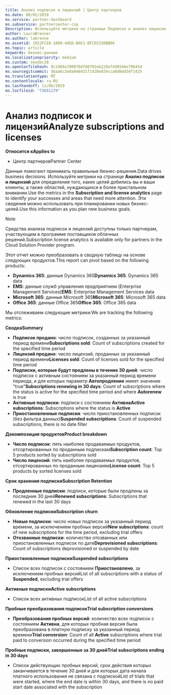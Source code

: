 ```yaml
---
title: Анализ подписок и лицензий | Центр партнеров
ms.date: 08/02/2019
ms.service: partner-dashboard
ms.subservice: partnercenter-csp
Description: Используйте метрики на странице Подписка и анализ лицензий для выяснения успеха и областей, требующих дополнительных внимания.
author: LauraBrenner
ms.author: labrenne
ms.assetid: 1922FCE8-3A89-44ED-B4E1-BFCD2326BB06
ms.topic: article
keywords: бизнес-данные
ms.localizationpriority: medium
ms.custom: seodec18
ms.openlocfilehash: 8c2469a780870df40792eb229ef4d0546e79645d
ms.sourcegitcommit: dbaa6c2e8a0e6431f1420e024cca6d0dd54f1425
ms.translationtype: MT
ms.contentlocale: ru-RU
ms.lasthandoff: 11/06/2019
ms.locfileid: "73651179"
---
```

# <a name="analyze-subscriptions-and-licenses"></a><span data-ttu-id="74426-104">Анализ подписок и лицензий</span><span class="sxs-lookup"><span data-stu-id="74426-104">Analyze subscriptions and licenses</span></span> 

<span data-ttu-id="74426-105">**Относится к**</span><span class="sxs-lookup"><span data-stu-id="74426-105">**Applies to**</span></span>

- <span data-ttu-id="74426-106">Центр партнеров</span><span class="sxs-lookup"><span data-stu-id="74426-106">Partner Center</span></span>

<span data-ttu-id="74426-107">Данные помогают принимать правильные бизнес-решения.</span><span class="sxs-lookup"><span data-stu-id="74426-107">Data drives business decisions.</span></span> <span data-ttu-id="74426-108">Используйте метрики на странице **Анализ подписок и лицензий** для определения того, каких целей добились вы и ваши клиенты, а также областей, нуждающихся в более пристальном внимании.</span><span class="sxs-lookup"><span data-stu-id="74426-108">Use the metrics in the **Subscription and license analytics** page to identify your successes and areas that need more attention.</span></span> <span data-ttu-id="74426-109">Эти сведения можно использовать при планировании новых бизнес-целей.</span><span class="sxs-lookup"><span data-stu-id="74426-109">Use this information as you plan new business goals.</span></span>

> [!NOTE]
> <span data-ttu-id="74426-110">Средства анализа подписок и лицензий доступны только партнерам, участвующим в программе поставщиков облачных решений.</span><span class="sxs-lookup"><span data-stu-id="74426-110">Subscription license analytics is available only for partners in the Cloud Solution Provider program.</span></span>


<span data-ttu-id="74426-111">Этот отчет можно преобразовать в сводную таблицу на основе следующих продуктов.</span><span class="sxs-lookup"><span data-stu-id="74426-111">This report can pivot based on the following products:</span></span>

 - <span data-ttu-id="74426-112">**Dynamics 365**: данные Dynamics 365</span><span class="sxs-lookup"><span data-stu-id="74426-112">**Dynamics 365**: Dynamics 365 data</span></span>  
 - <span data-ttu-id="74426-113">**EMS**: данные служб управления предприятием (Enterprise Management Services)</span><span class="sxs-lookup"><span data-stu-id="74426-113">**EMS**: Enterprise Management Services data</span></span>  
 - <span data-ttu-id="74426-114">**Microsoft 365**: данные Microsoft 365</span><span class="sxs-lookup"><span data-stu-id="74426-114">**Microsoft 365**: Microsoft 365 data</span></span>  
 - <span data-ttu-id="74426-115">**Office 365**: данные Office 365</span><span class="sxs-lookup"><span data-stu-id="74426-115">**Office 365**: Office 365 data</span></span>  


<span data-ttu-id="74426-116">Мы отслеживаем следующие метрики:</span><span class="sxs-lookup"><span data-stu-id="74426-116">We are tracking the following metrics:</span></span>

<span data-ttu-id="74426-117">**Сводка**</span><span class="sxs-lookup"><span data-stu-id="74426-117">**Summary**</span></span>  
 - <span data-ttu-id="74426-118">**Подписок продано**: число подписок, созданных за указанный период времени</span><span class="sxs-lookup"><span data-stu-id="74426-118">**Subscriptions sold**: Count of subscriptions created for the specified time period</span></span>  
 - <span data-ttu-id="74426-119">**Лицензий продано**: число лицензий, проданных за указанный период времени</span><span class="sxs-lookup"><span data-stu-id="74426-119">**Licenses sold**: Count of licenses sold for the specified time period</span></span>   
 - <span data-ttu-id="74426-120">**Подписки, которые будут продлены в течение 30 дней**: число подписок с активным состоянием за указанный период времени периода, и для которых параметр **Автопродление** имеет значение "true"</span><span class="sxs-lookup"><span data-stu-id="74426-120">**Subscriptions renewing in 30 days**: Count of subscriptions where the status is active for the specified time period and where **Autorenew** is true</span></span>
 - <span data-ttu-id="74426-121">**Активные подписки**: подписи с состоянием **Активна**</span><span class="sxs-lookup"><span data-stu-id="74426-121">**Active subscriptions**: Subscriptions where the status is **Active**</span></span>  
 - <span data-ttu-id="74426-122">**Приостановленные подписки**: число приостановленных подписок (без фильтра данных)</span><span class="sxs-lookup"><span data-stu-id="74426-122">**Suspended subscriptions**: Count of suspended subscriptions, there is no date filter</span></span>  

<span data-ttu-id="74426-123">**Декомпозиция продуктов**</span><span class="sxs-lookup"><span data-stu-id="74426-123">**Product breakdown**</span></span>  
 - <span data-ttu-id="74426-124">**Число подписок**: пять наиболее продаваемых продуктов, отсортированных по проданным подпискам</span><span class="sxs-lookup"><span data-stu-id="74426-124">**Subscription count**: Top 5 products sorted by subscriptions sold</span></span>  
 - <span data-ttu-id="74426-125">**Число лицензий**: пять наиболее продаваемых продуктов, отсортированных по проданным лицензиям</span><span class="sxs-lookup"><span data-stu-id="74426-125">**License count**: Top 5 products by sorted licenses sold</span></span>

<span data-ttu-id="74426-126">**Срок хранения подписки**</span><span class="sxs-lookup"><span data-stu-id="74426-126">**Subscription Retention**</span></span>
 - <span data-ttu-id="74426-127">**Продленные подписки**: подписи, которые были продлены за последние 30 дней</span><span class="sxs-lookup"><span data-stu-id="74426-127">**Renewed subscriptions**: Subscriptions that renewed in the last 30 days</span></span>  

<span data-ttu-id="74426-128">**Обновление подписки**</span><span class="sxs-lookup"><span data-stu-id="74426-128">**Subscription churn**</span></span>  
 - <span data-ttu-id="74426-129">**Новые подписки**: число новых подписок за указанный период времени, за исключением пробных версий</span><span class="sxs-lookup"><span data-stu-id="74426-129">**New subscriptions**: count of new subscriptions for the time period, excluding trial offers</span></span>  
 - <span data-ttu-id="74426-130">**Отозванные подписки**: количество отозванных или приостановленных подписок по дате</span><span class="sxs-lookup"><span data-stu-id="74426-130">**Deprovisioned subscriptions**: Count of subscriptions deprovisioned or suspended by date</span></span>  

<span data-ttu-id="74426-131">**Приостановленные подписки**</span><span class="sxs-lookup"><span data-stu-id="74426-131">**Suspended subscriptions**</span></span>  
 - <span data-ttu-id="74426-132">Список всех подписок с состоянием **Приостановлено**, за исключением пробных версий</span><span class="sxs-lookup"><span data-stu-id="74426-132">List of all subscriptions with a status of **Suspended**, excluding trial offers</span></span>  
  
<span data-ttu-id="74426-133">**Активные подписки**</span><span class="sxs-lookup"><span data-stu-id="74426-133">**Active subscriptions**</span></span>
 - <span data-ttu-id="74426-134">Список всех активных подписок</span><span class="sxs-lookup"><span data-stu-id="74426-134">List of all active subscriptions</span></span>  

<span data-ttu-id="74426-135">**Пробные преобразования подписок**</span><span class="sxs-lookup"><span data-stu-id="74426-135">**Trial subscription conversions**</span></span>  
 - <span data-ttu-id="74426-136">**Преобразования пробных версий**: количество всех подписок с состоянием **Активна**, для которых пробная версия была преобразована в платную подписку за указанный период времени</span><span class="sxs-lookup"><span data-stu-id="74426-136">**Trial conversion**: Count of all **Active** subscriptions where trial paid to conversion occurred during the specified time period</span></span>  

<span data-ttu-id="74426-137">**Пробные подписки, завершенные за 30 дней**</span><span class="sxs-lookup"><span data-stu-id="74426-137">**Trial subscriptions ending in 30 days**</span></span>  
 - <span data-ttu-id="74426-138">Список действующих пробных версий, срок действия которых заканчивается в течение 30 дней и для которых дата начала платного использования не связана с подпиской</span><span class="sxs-lookup"><span data-stu-id="74426-138">List of trials that were started, where the end date is within 30 days, and there is no paid start date associated with the subscription</span></span>  

  